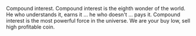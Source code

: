 Compound interest. Compound interest is the eighth wonder of the world. He who understands it, earns it ... he who doesn't ... pays it. Compound interest is the most powerful force in the universe.
 We are your buy low, sell high profitable coin. 
